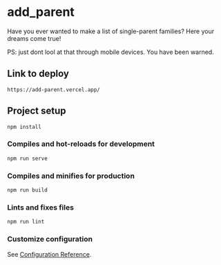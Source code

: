 # add_parent

Have you ever wanted to make a list of single-parent families? 
Here your dreams come true!

PS: just dont lool at that through mobile devices. You have been warned.

## Link to deploy
```
https://add-parent.vercel.app/
```

## Project setup
```
npm install
```

### Compiles and hot-reloads for development
```
npm run serve
```

### Compiles and minifies for production
```
npm run build
```

### Lints and fixes files
```
npm run lint
```

### Customize configuration
See [Configuration Reference](https://cli.vuejs.org/config/).
